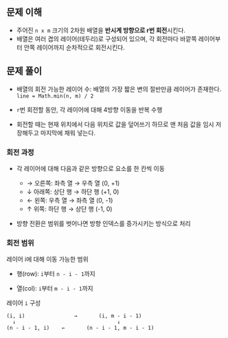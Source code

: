 ## 문제 이해

* 주어진 `n x m` 크기의 2차원 배열을 **반시계 방향으로 r번 회전**시킨다.
* 배열은 여러 겹의 레이어(테두리)로 구성되어 있으며, 각 회전마다 바깥쪽 레이어부터 안쪽 레이어까지 순차적으로 회전시킨다.

## 문제 풀이

* 배열의 회전 가능한 레이어 수: 배열의 가장 짧은 변의 절반만큼 레이어가 존재한다. <br>
   `line = Math.min(n, m) / 2`

* `r`번 회전할 동안, 각 레이어에 대해 4방향 이동을 반복 수행

* 회전할 때는 현재 위치에서 다음 위치로 값을 덮어쓰기 하므로 맨 처음 값을 임시 저장해두고 마지막에 채워 넣는다.

### 회전 과정

* 각 레이어에 대해 다음과 같은 방향으로 요소를 한 칸씩 이동

  * → 오른쪽: 좌측 열 → 우측 열 (0, +1)
  * ↓ 아래쪽: 상단 행 → 하단 행 (+1, 0)
  * ← 왼쪽: 우측 열 → 좌측 열 (0, -1)
  * ↑ 위쪽: 하단 행 → 상단 행 (-1, 0)

* 방향 전환은 범위를 벗어나면 방향 인덱스를 증가시키는 방식으로 처리

### 회전 범위 

레이어 i에 대해 이동 가능한 범위

* 행(row): `i`부터 `n - i - 1`까지

* 열(col): `i`부터 `m - i - 1`까지

레이어 `i` 구성

```
(i, i)                →       (i, m - i - 1)
  ↓                                 ↓
(n - i - 1, i)    ←       (n - i - 1, m - i - 1)
```

